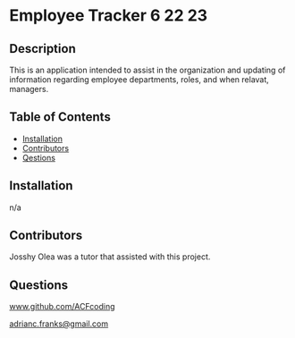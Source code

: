 
# Employee Tracker 6 22 23

## Description
This is an application intended to assist in the organization and updating of information regarding employee departments, roles, and when relavat, managers.

## Table of Contents
- [Installation](#installation)
- [Contributors](#credits)
- [Qestions](#gitUser)

## Installation
n/a

## Contributors
Josshy Olea was a tutor that assisted with this project.

## Questions
www.github.com/ACFcoding

adrianc.franks@gmail.com
